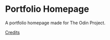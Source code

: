 # Portfolio Homepage

A portfolio homepage made for The Odin Project.

[Credits](https://danishmunib.weebly.com/)
